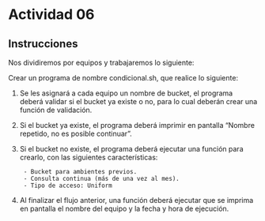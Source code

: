 # Actividad 06

## Instrucciones

Nos dividiremos por equipos y trabajaremos lo siguiente: 

Crear un programa de nombre condicional.sh, que realice lo siguiente: 

1. Se les asignará a cada equipo un nombre de bucket, el programa deberá validar si el bucket ya existe o no, para lo cual deberán crear una función de validación.  
2. Si el bucket ya existe, el programa deberá imprimir en pantalla “Nombre repetido, no es posible continuar”. 
3. Si el bucket no existe, el programa deberá ejecutar una función para crearlo, con las siguientes características: 

        - Bucket para ambientes previos. 
        - Consulta continua (más de una vez al mes).
        - Tipo de acceso: Uniform
4. Al finalizar el flujo anterior, una función deberá ejecutar que se imprima en pantalla el nombre del equipo y la fecha y hora de ejecución.